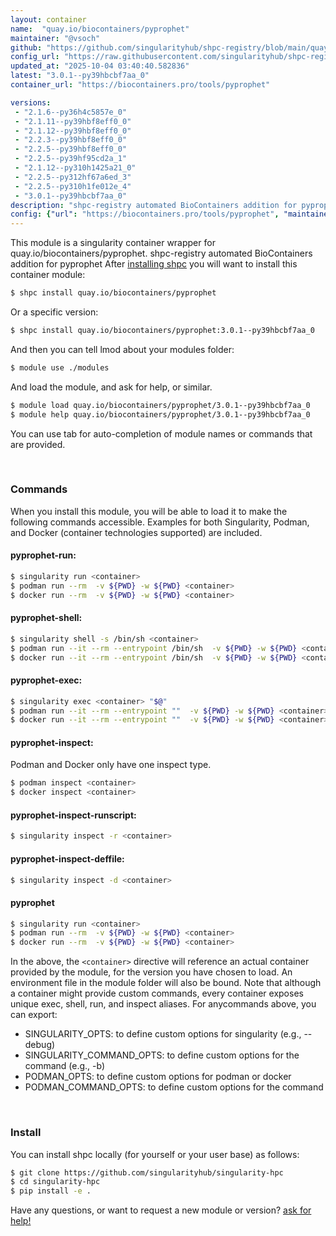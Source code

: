 ```yaml
---
layout: container
name:  "quay.io/biocontainers/pyprophet"
maintainer: "@vsoch"
github: "https://github.com/singularityhub/shpc-registry/blob/main/quay.io/biocontainers/pyprophet/container.yaml"
config_url: "https://raw.githubusercontent.com/singularityhub/shpc-registry/main/quay.io/biocontainers/pyprophet/container.yaml"
updated_at: "2025-10-04 03:40:40.582836"
latest: "3.0.1--py39hbcbf7aa_0"
container_url: "https://biocontainers.pro/tools/pyprophet"

versions:
 - "2.1.6--py36h4c5857e_0"
 - "2.1.11--py39hbf8eff0_0"
 - "2.1.12--py39hbf8eff0_0"
 - "2.2.3--py39hbf8eff0_0"
 - "2.2.5--py39hbf8eff0_0"
 - "2.2.5--py39hf95cd2a_1"
 - "2.1.12--py310h1425a21_0"
 - "2.2.5--py312hf67a6ed_3"
 - "2.2.5--py310h1fe012e_4"
 - "3.0.1--py39hbcbf7aa_0"
description: "shpc-registry automated BioContainers addition for pyprophet"
config: {"url": "https://biocontainers.pro/tools/pyprophet", "maintainer": "@vsoch", "description": "shpc-registry automated BioContainers addition for pyprophet", "latest": {"3.0.1--py39hbcbf7aa_0": "sha256:6f1b243aeddaafcb08d7021dcbcff3189b88a470e26ddcd29ccf7157716d2f99"}, "tags": {"2.1.6--py36h4c5857e_0": "sha256:6e962addd89ee9edbf00f45bfe0b9c3b4042fdc36bc315f253faee88989a0802", "2.1.11--py39hbf8eff0_0": "sha256:d173e6224e2b7678b9b7449bfc68c20c626774daff0255cdcf1e7a5acad269d2", "2.1.12--py39hbf8eff0_0": "sha256:c23dcbf9e72c2a79ccf14819d73f766d7a1a247ad3018e0b43fa669f3b1f0fae", "2.2.3--py39hbf8eff0_0": "sha256:148ca8cd7fd29fb8b76aa4a5b6b357c5d65be23aef2c0ed4e7bf1e483fd01c1d", "2.2.5--py39hbf8eff0_0": "sha256:a04827d322938c6b9ac73c6d72602fc9ef329d4d51b492627a354053be61479c", "2.2.5--py39hf95cd2a_1": "sha256:4721939b65bdc07f3b724b30cd35196774a1892ec072c7df0def0c92770b7199", "2.1.12--py310h1425a21_0": "sha256:3e2979f13958c2e403aed355fcf261d24946e5b2dadb525ebd46f99a596ec919", "2.2.5--py312hf67a6ed_3": "sha256:7bf3b02dad7146ebab51a3c17f6d7429e50874ff0db3ba0817051b2e45b6bd95", "2.2.5--py310h1fe012e_4": "sha256:9a4ab252cc513ce64466bd5ece27e22636edde730bd127c593bf12cd6ac1c5b0", "3.0.1--py39hbcbf7aa_0": "sha256:6f1b243aeddaafcb08d7021dcbcff3189b88a470e26ddcd29ccf7157716d2f99"}, "docker": "quay.io/biocontainers/pyprophet"}
---
```


This module is a singularity container wrapper for quay.io/biocontainers/pyprophet.
shpc-registry automated BioContainers addition for pyprophet
After [installing shpc](#install) you will want to install this container module:


```bash
$ shpc install quay.io/biocontainers/pyprophet
```

Or a specific version:

```bash
$ shpc install quay.io/biocontainers/pyprophet:3.0.1--py39hbcbf7aa_0
```

And then you can tell lmod about your modules folder:

```bash
$ module use ./modules
```

And load the module, and ask for help, or similar.

```bash
$ module load quay.io/biocontainers/pyprophet/3.0.1--py39hbcbf7aa_0
$ module help quay.io/biocontainers/pyprophet/3.0.1--py39hbcbf7aa_0
```

You can use tab for auto-completion of module names or commands that are provided.

<br>

### Commands

When you install this module, you will be able to load it to make the following commands accessible.
Examples for both Singularity, Podman, and Docker (container technologies supported) are included.

#### pyprophet-run:

```bash
$ singularity run <container>
$ podman run --rm  -v ${PWD} -w ${PWD} <container>
$ docker run --rm  -v ${PWD} -w ${PWD} <container>
```

#### pyprophet-shell:

```bash
$ singularity shell -s /bin/sh <container>
$ podman run --it --rm --entrypoint /bin/sh  -v ${PWD} -w ${PWD} <container>
$ docker run --it --rm --entrypoint /bin/sh  -v ${PWD} -w ${PWD} <container>
```

#### pyprophet-exec:

```bash
$ singularity exec <container> "$@"
$ podman run --it --rm --entrypoint ""  -v ${PWD} -w ${PWD} <container> "$@"
$ docker run --it --rm --entrypoint ""  -v ${PWD} -w ${PWD} <container> "$@"
```

#### pyprophet-inspect:

Podman and Docker only have one inspect type.

```bash
$ podman inspect <container>
$ docker inspect <container>
```

#### pyprophet-inspect-runscript:

```bash
$ singularity inspect -r <container>
```

#### pyprophet-inspect-deffile:

```bash
$ singularity inspect -d <container>
```



#### pyprophet

```bash
$ singularity run <container>
$ podman run --rm  -v ${PWD} -w ${PWD} <container>
$ docker run --rm  -v ${PWD} -w ${PWD} <container>
```


In the above, the `<container>` directive will reference an actual container provided
by the module, for the version you have chosen to load. An environment file in the
module folder will also be bound. Note that although a container
might provide custom commands, every container exposes unique exec, shell, run, and
inspect aliases. For anycommands above, you can export:

 - SINGULARITY_OPTS: to define custom options for singularity (e.g., --debug)
 - SINGULARITY_COMMAND_OPTS: to define custom options for the command (e.g., -b)
 - PODMAN_OPTS: to define custom options for podman or docker
 - PODMAN_COMMAND_OPTS: to define custom options for the command

<br>

### Install

You can install shpc locally (for yourself or your user base) as follows:

```bash
$ git clone https://github.com/singularityhub/singularity-hpc
$ cd singularity-hpc
$ pip install -e .
```

Have any questions, or want to request a new module or version? [ask for help!](https://github.com/singularityhub/singularity-hpc/issues)